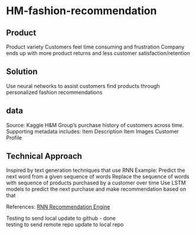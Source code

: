# HM-fashion-recommendation

## Product
Product variety
Customers feel time consuming and frustration
Company ends up with more product returns and less customer satisfaction/retention

## Solution
Use neural networks to assist customers find products through personalized fashion recommendations

## data
Source: Kaggle
H&M Group’s purchase history of customers across time.
Supporting metadata includes:
Item Description
Item Images
Customer Profile


## Technical Approach
Inspired by text generation techniques that use RNN
Example: Predict the next word from a given sequence of words
Replace the sequence of words with sequence of products purchased by a customer over time
Use LSTM models to predict the next purchase and make recommendation based on that


References:
[RNN Recommendation Engine](https://medium.com/decathlontechnology/building-a-rnn-recommendation-engine-with-tensorflow-505644aa9ff3)

Testing to send local update to github - done
<br>
testing to send remote repo update to local repo



